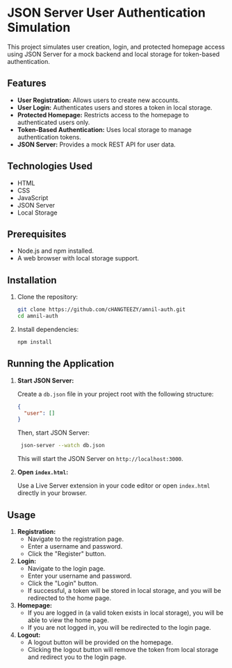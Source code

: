 # JSON Server User Authentication Simulation

This project simulates user creation, login, and protected homepage access using JSON Server for a mock backend and local storage for token-based authentication.

## Features

- **User Registration:** Allows users to create new accounts.
- **User Login:** Authenticates users and stores a token in local storage.
- **Protected Homepage:** Restricts access to the homepage to authenticated users only.
- **Token-Based Authentication:** Uses local storage to manage authentication tokens.
- **JSON Server:** Provides a mock REST API for user data.

## Technologies Used

- HTML
- CSS
- JavaScript
- JSON Server
- Local Storage

## Prerequisites

- Node.js and npm installed.
- A web browser with local storage support.

## Installation

1.  Clone the repository:

    ```bash
    git clone https://github.com/cHANGTEEZY/amnil-auth.git
    cd amnil-auth
    ```

2.  Install dependencies:

    ```bash
    npm install
    ```

## Running the Application

1.  **Start JSON Server:**

    Create a `db.json` file in your project root with the following structure:

    ```json
    {
      "user": []
    }
    ```

    Then, start JSON Server:

    ```bash
     json-server --watch db.json
    ```

    This will start the JSON Server on `http://localhost:3000`.

2.  **Open `index.html`:**

    Use a Live Server extension in your code editor or open `index.html` directly in your browser.

## Usage

1.  **Registration:**
    - Navigate to the registration page.
    - Enter a username and password.
    - Click the "Register" button.
2.  **Login:**
    - Navigate to the login page.
    - Enter your username and password.
    - Click the "Login" button.
    - If successful, a token will be stored in local storage, and you will be redirected to the home page.
3.  **Homepage:**
    - If you are logged in (a valid token exists in local storage), you will be able to view the home page.
    - If you are not logged in, you will be redirected to the login page.
4.  **Logout:**
    - A logout button will be provided on the homepage.
    - Clicking the logout button will remove the token from local storage and redirect you to the login page.
